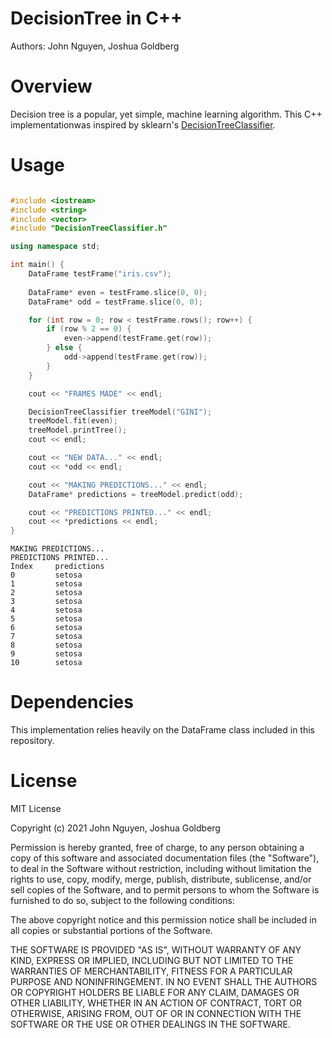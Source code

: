# DecisionTree in C++
Authors: John Nguyen, Joshua Goldberg

# Overview
Decision tree is a popular, yet simple, machine learning algorithm. This C++ implementationwas inspired by sklearn's [DecisionTreeClassifier](https://scikit-learn.org/stable/modules/generated/sklearn.tree.DecisionTreeClassifier.html).

# Usage
```cpp

#include <iostream>
#include <string>
#include <vector>
#include "DecisionTreeClassifier.h"

using namespace std;

int main() {
    DataFrame testFrame("iris.csv");
    
    DataFrame* even = testFrame.slice(0, 0);
    DataFrame* odd = testFrame.slice(0, 0);

    for (int row = 0; row < testFrame.rows(); row++) {
        if (row % 2 == 0) {
            even->append(testFrame.get(row));
        } else {
            odd->append(testFrame.get(row));
        }
    }

    cout << "FRAMES MADE" << endl;

    DecisionTreeClassifier treeModel("GINI");
    treeModel.fit(even);
    treeModel.printTree();
    cout << endl;

    cout << "NEW DATA..." << endl;
    cout << *odd << endl;

    cout << "MAKING PREDICTIONS..." << endl;
    DataFrame* predictions = treeModel.predict(odd);

    cout << "PREDICTIONS PRINTED..." << endl;
    cout << *predictions << endl;
}
```

```
MAKING PREDICTIONS...
PREDICTIONS PRINTED...
Index     predictions     
0         setosa          
1         setosa          
2         setosa          
3         setosa          
4         setosa          
5         setosa          
6         setosa          
7         setosa          
8         setosa          
9         setosa          
10        setosa
```

# Dependencies
This implementation relies heavily on the DataFrame class included in this repository.

# License
MIT License

Copyright (c) 2021 John Nguyen, Joshua Goldberg

Permission is hereby granted, free of charge, to any person obtaining a copy
of this software and associated documentation files (the "Software"), to deal
in the Software without restriction, including without limitation the rights
to use, copy, modify, merge, publish, distribute, sublicense, and/or sell
copies of the Software, and to permit persons to whom the Software is
furnished to do so, subject to the following conditions:

The above copyright notice and this permission notice shall be included in all
copies or substantial portions of the Software.

THE SOFTWARE IS PROVIDED "AS IS", WITHOUT WARRANTY OF ANY KIND, EXPRESS OR
IMPLIED, INCLUDING BUT NOT LIMITED TO THE WARRANTIES OF MERCHANTABILITY,
FITNESS FOR A PARTICULAR PURPOSE AND NONINFRINGEMENT. IN NO EVENT SHALL THE
AUTHORS OR COPYRIGHT HOLDERS BE LIABLE FOR ANY CLAIM, DAMAGES OR OTHER
LIABILITY, WHETHER IN AN ACTION OF CONTRACT, TORT OR OTHERWISE, ARISING FROM,
OUT OF OR IN CONNECTION WITH THE SOFTWARE OR THE USE OR OTHER DEALINGS IN THE
SOFTWARE.

